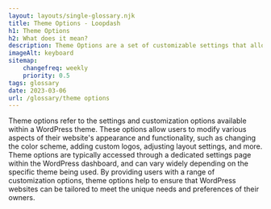 ```yaml
--- 
layout: layouts/single-glossary.njk
title: Theme Options - Loopdash
h1: Theme Options
h2: What does it mean?
description: Theme Options are a set of customizable settings that allow users to modify the appearance and functionality of a WordPress theme without having to modify the code.
imageAlt: keyboard
sitemap:
	changefreq: weekly
	priority: 0.5
tags: glossary
date: 2023-03-06
url: /glossary/theme options
---
```


Theme options refer to the settings and customization options available within a WordPress theme. These options allow users to modify various aspects of their website's appearance and functionality, such as changing the color scheme, adding custom logos, adjusting layout settings, and more. Theme options are typically accessed through a dedicated settings page within the WordPress dashboard, and can vary widely depending on the specific theme being used. By providing users with a range of customization options, theme options help to ensure that WordPress websites can be tailored to meet the unique needs and preferences of their owners.
